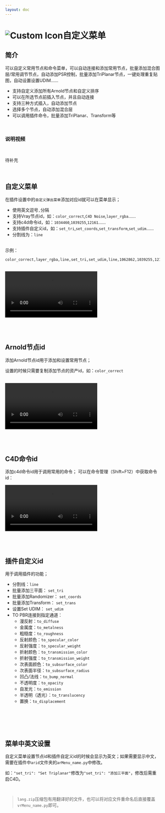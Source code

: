 ```yaml
---
layout: doc
---
```

# <span class="h1-icon"><img src="/img/AR-NodeMenu.webp" alt="Custom Icon"></span>自定义菜单

## 简介

可以自定义常用节点和命令菜单，可以自动连接和添加常用节点，批量添加混合图层/常用调节节点，自动添加PSR控制，批量添加TriPlanar节点，一键处理重复贴图，自动设置设置UDIM……

- 支持自定义添加所有Arnold节点和自定义排序
- 可以在所选节点前插入节点，并且自动连接
- 支持三种方式插入，自动添加节点
- 选择多个节点，自动添加混合层
- 可以调用插件命令，批量添加TriPlanar、Transform等


<br/>

### 说明视频
<br />

待补充
<!-- <div style="position: relative; padding: 30% 45%;">
<iframe style="position: absolute; width: 100%; height: 100%; left: 0; top: 0;" src="//player.bilibili.com/player.html?aid=368002966&bvid=BV1J94y1c7Zk&t=48&cid=1388713416&p=1&autoplay=0"  scrolling="no" border="0" frameborder="no" framespacing="0" allowfullscreen="true"></iframe>
</div> -->


<br/>

## 自定义菜单

在插件设置中的`自定义弹出菜单`添加对应id就可以在菜单显示；  
- 使用英文逗号`,`分隔
- 支持Vray节点id，如：`color_correct`,`C4D Noise`,`layer_rgba`……
- 支持c4d命令id，如：`1034460`,`1039255`,`12161`……
- 支持插件自定义id，如：`set_tri`,`set_coords`,`set_transform`,`set_udim`……
- 分割线为：`line`

<br/>
示例：

```
color_correct,layer_rgba,line,set_tri,set_udim,line,1062862,1039255,12161
```

<br/>

<video controls>
  <source src="/img/ar_autonode_node_custommenu_settings.webm" type="video/webm">
</video>

<br />
<br />
<br />
<br />


## Arnold节点id
添加Arnold节点id用于添加和设置常用节点；

设置的时候只需要复制添加节点的资产id，如：`color_correct`


<br />

<video controls>
  <source src="/img/ar_autonode_node_autonode_get_node_id.webm" type="video/webm">
</video>


<br />
<br />
<br />
<br />


## C4D命令id
添加c4d命令id用于调用常用的命令；
可以在命令管理（Shift+F12）中获取命令id：

<video controls>
  <source src="/img/ar_autonode_node_autonode_get_command_id..webm" type="video/webm">
</video>



<br />
<br />
<br />
<br />


## 插件自定义id
用于调用插件的功能；
- 分割线：`line`
- 批量添加三平面：  `set_tri`
- 批量添加Randomizer： `set_coords`
- 批量添加Transform： `set_trans`
- 设置Set UDIM： `set_udim`
- TO PBR连接到指定通道：
  -  漫反射：`to_diffuse`
  -  金属度：`to_metalness`
  -  粗糙度：`to_roughness`
  - 反射颜色：`to_specular_color`
  - 反射强度：`to_specular_weight`
  - 折射颜色：`to_transmission_color`
  - 折射强度：`to_transmission_weight`
  - 次表面颜色：`to_subsurface_color`
  - 次表面半径：`to_subsurface_radius`
  - 凹凸/法线：`to_bump_normal`
  - 不透明度：`to_opacity`
  - 自发光：`to_emission`
  - 半透明（透光）：`to_translucency`
  - 置换：`to_displacement`

<br />
<br />
<br />
<br />


## 菜单中英文设置
自定义菜单设置节点id和插件自定义id的时候会显示为英文；如果需要显示中文，需要在插件中`arid`文件夹的`arMenu_name.py`中修改。  

如：`"set_tri": "Set Triplanar"`修改为`"set_tri": "添加三平面"`，修改后需重启C4D。

<br />

>`lang.zip`压缩包有用翻译好的文件，也可以将对应文件重命名后直接覆盖`vrMenu_name.py`即可。


<br />
<br />
